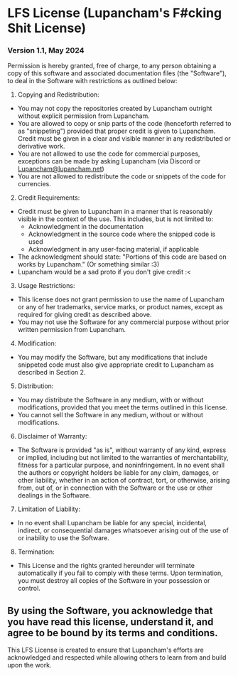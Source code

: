 # LFS License (Lupancham's F#cking Shit License)
### Version 1.1, May 2024

Permission is hereby granted, free of charge, to any person obtaining a copy of this software and associated documentation files (the "Software"), to deal in the Software with restrictions as outlined below:

1. Copying and Redistribution:
- You may not copy the repositories created by Lupancham outright without explicit permission from Lupancham.
- You are allowed to copy or snip parts of the code (henceforth referred to as "snippeting") provided that proper credit is given to Lupancham. Credit must be given in a clear and visible manner in any redistributed or derivative work.
- You are not allowed to use the code for commercial purposes, exceptions can be made by asking Lupancham (via Discord or Lupancham@lupancham.net)
- You are not allowed to redistribute the code or snippets of the code for currencies.

2. Credit Requirements:
- Credit must be given to Lupancham in a manner that is reasonably visible in the context of the use. This includes, but is not limited to:
    - Acknowledgment in the documentation
    - Acknowledgment in the source code where the snipped code is used
    - Acknowledgment in any user-facing material, if applicable
- The acknowledgment should state: "Portions of this code are based on works by Lupancham." (Or something similar :3)
- Lupancham would be a sad proto if you don't give credit :<

3. Usage Restrictions:
- This license does not grant permission to use the name of Lupancham or any of her trademarks, service marks, or product names, except as required for giving credit as described above.
- You may not use the Software for any commercial purpose without prior written permission from Lupancham.

4. Modification:
- You may modify the Software, but any modifications that include snippeted code must also give appropriate credit to Lupancham as described in Section 2.

5. Distribution:
- You may distribute the Software in any medium, with or without modifications, provided that you meet the terms outlined in this license.
- You cannot sell the Software in any medium, without or without modifications.

6. Disclaimer of Warranty:
- The Software is provided "as is", without warranty of any kind, express or implied, including but not limited to the warranties of merchantability, fitness for a particular purpose, and noninfringement. In no event shall the authors or copyright holders be liable for any claim, damages, or other liability, whether in an action of contract, tort, or otherwise, arising from, out of, or in connection with the Software or the use or other dealings in the Software.

7. Limitation of Liability:
- In no event shall Lupancham be liable for any special, incidental, indirect, or consequential damages whatsoever arising out of the use of or inability to use the Software.

8. Termination:
- This License and the rights granted hereunder will terminate automatically if you fail to comply with these terms. Upon termination, you must destroy all copies of the Software in your possession or control.

By using the Software, you acknowledge that you have read this license, understand it, and agree to be bound by its terms and conditions.
---
This LFS License is created to ensure that Lupancham's efforts are acknowledged and respected while allowing others to learn from and build upon the work.